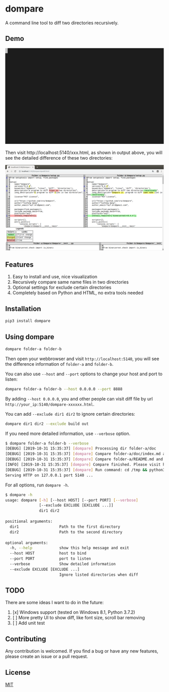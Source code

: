 
# dompare

A command line tool to diff two directories recursively.

## Demo

<p align="center">
<img src="images/dompare-demo.svg">
</p>

Then  visit http://localhost:5140/xxx.html, as shown in output above, you will see the detailed difference of these two directories:

![Diff Results](images/dompare-screenshot.png)

## Features

1. Easy to install and use, nice visualization
2. Recursively compare same name files in two directories
3. Optional settings for exclude certain directories
4. Completely based on Python and HTML, no extra tools needed

## Installation

```bash
pip3 install dompare
```

## Using dompare

```bash
dompare folder-a folder-b
```

Then open your webbrowser and visit `http://localhost:5140`, you will see the difference information of `folder-a` and `folder-b`.

You can also use `--host` and `--port` options to change your host and port to listen:

```bash
dompare folder-a folder-b --host 0.0.0.0 --port 8888
```

By adding `--host 0.0.0.0`, you and other people can visit diff file by url `http://your_ip:5140/dompare-xxxxxx.html`.

You can add `--exclude dir1 dir2` to ignore certain directories:

```bash
dompare dir1 dir2 --exclude build out
```

If you need more detailed information, use `--verbose` option.

```bash
$ dompare folder-a folder-b --verbose
[DEBUG] [2019-10-31 15:35:37] [dompare] Processing dir folder-a/doc
[DEBUG] [2019-10-31 15:35:37] [dompare] Compare folder-a/doc/index.md and folder-b/doc/index.md
[DEBUG] [2019-10-31 15:35:37] [dompare] Compare folder-a/README.md and folder-b/README.md
[INFO] [2019-10-31 15:35:37] [dompare] Compare finished. Please visit http://localhost:5140/dompare-paepy47m.html to see diff file (Press Ctrl-C to stop)
[DEBUG] [2019-10-31 15:35:37] [dompare] Run command: cd /tmp && python3 -m http.server --bind localhost 5140
Serving HTTP on 127.0.0.1 port 5140 ...
```

For all options, run `dompare -h`.

```bash
$ dompare -h
usage: dompare [-h] [--host HOST] [--port PORT] [--verbose]
               [--exclude EXCLUDE [EXCLUDE ...]]
               dir1 dir2

positional arguments:
  dir1                  Path to the first directory
  dir2                  Path to the second directory

optional arguments:
  -h, --help            show this help message and exit
  --host HOST           host to bind
  --port PORT           port to listen
  --verbose             Show detailed information
  --exclude EXCLUDE [EXCLUDE ...]
                        Ignore listed directories when diff
```

## TODO

There are some ideas I want to do in the future:

1. [x] Windows support (tested on Windows 8.1, Python 3.7.2)
2. [ ] More pretty UI to show diff, like font size, scroll bar removing  
3. [ ] Add unit test

## Contributing

Any contribution is welcomed. If you find a bug or have any new features, please create an issue or a pull request.

## License

[MIT](LICENSE)
